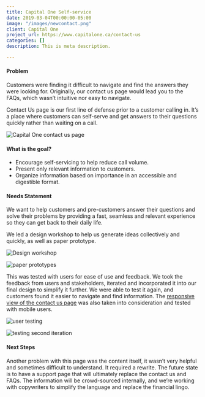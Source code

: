 ```yaml
---
title: Capital One Self-service
date: 2019-03-04T00:00:00-05:00
image: "/images/newcontact.png"
client: Capital One
project_url: https://www.capitalone.ca/contact-us
categories: []
description: This is meta description.

---
```

#### Problem

Customers were finding it difficult to navigate and find the answers they were looking for. Originally, our contact us page would lead you to the FAQs, which wasn’t intuitive nor easy to navigate.

Contact Us page is our first line of defense prior to a customer calling in. It’s a place where customers can self-serve and get answers to their questions quickly rather than waiting on a call.

![Capital One contact us page](/images/newcontact.png "Capital One contact us page")

#### What is the goal?

* Encourage self-servicing to help reduce call volume.
* Present only relevant information to customers.
* Organize information based on importance in an accessible and digestible format.

#### Needs Statement

We want to help customers and pre-customers answer their questions and solve their problems by providing a fast, seamless and relevant experience so they can get back to their daily life.

We led a design workshop to help us generate ideas collectively and quickly, as well as paper prototype.

![Design workshop](/images/c1-1.png "Design workshop")

![paper prototypes](/images/c1-2.png "paper prototypes")

This was tested with users for ease of use and feedback. We took the feedback from users and stakeholders, iterated and incorporated it into our final design to simplify it further. We were able to test it again, and customers found it easier to navigate and find information. The [responsive view of the contact us page](https://bit.ly/39Gepwy) was also taken into consideration and tested with mobile users.

![user testing](/images/c1-3.png "user testing")

![testing second iteration](/images/c1-4.png "testing second iteration")

#### Next Steps

Another problem with this page was the content itself, it wasn’t very helpful and sometimes difficult to understand. It required a rewrite. The future state is to have a support page that will ultimately replace the contact us and FAQs. The information will be crowd-sourced internally, and we’re working with copywriters to simplify the language and replace the financial lingo.